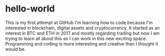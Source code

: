 # hello-world
This is my first attempt at GitHub
I'm learning how to code because I'm interested in blockchain, digital assets and cryptocurrency.
It started as an interest in BTC and ETH in 2017 and mostly regarding trading but now I am trying to learn all about this so I can work in this new exciting space.
Programming and coding is more interesting and creative than I thought it would be. 
